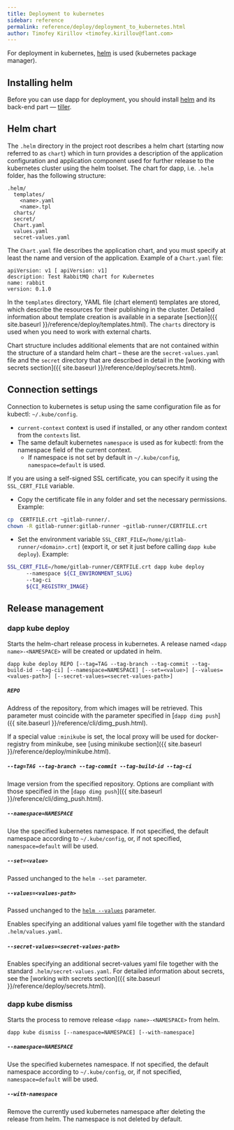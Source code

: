 ```yaml
---
title: Deployment to kubernetes
sidebar: reference
permalink: reference/deploy/deployment_to_kubernetes.html
author: Timofey Kirillov <timofey.kirillov@flant.com>
---
```


For deployment in kubernetes, [helm](https://helm.sh/) is used (kubernetes package manager).

## Installing helm

Before you can use dapp for deployment, you should install [helm](https://docs.helm.sh/using_helm/#installing-helm) and its back-end part — [tiller](https://docs.helm.sh/using_helm/#installing-tiller). 

## Helm chart

The `.helm` directory in the project root describes a helm chart (starting now referred to as `chart`) which in turn provides a description of the application configuration and application component used for further release to the kubernetes cluster using the helm toolset. The chart for dapp, i.e. `.helm` folder, has the following structure:

```
.helm/
  templates/
    <name>.yaml
    <name>.tpl
  charts/
  secret/
  Chart.yaml
  values.yaml
  secret-values.yaml
```

The `Chart.yaml` file describes the application chart, and you must specify at least the name and version of the application. Example of a `Chart.yaml` file:


```
apiVersion: v1 [ apiVersion: v1]
description: Test RabbitMQ chart for Kubernetes
name: rabbit
version: 0.1.0
```

In the `templates` directory, YAML file (chart element) templates are stored, which describe the resources for their publishing in the cluster. Detailed information about template creation is available in a separate [section]({{ site.baseurl }}/reference/deploy/templates.html). The `charts` directory is used when you need to work with external charts.

Chart structure includes additional elements that are not contained within the structure of a standard helm chart – these are the `secret-values.yaml` file and the `secret` directory that are described in detail in the [working with secrets section]({{ site.baseurl }}/reference/deploy/secrets.html).

## Connection settings

Connection to kubernetes is setup using the same configuration file as for kubectl: `~/.kube/config`.

* `current-context` context is used if installed, or any other random context from the `contexts` list.
* The same default kubernetes `namespace` is used as for kubectl: from the namespace field of the current context.
  * If namespace is not set by default in `~/.kube/config`, `namespace=default` is used.

If you are using a self-signed SSL certificate, you can specify it using the `SSL_CERT_FILE` variable.
* Copy the certificate file in any folder and set the necessary permissions. Example:
```bash
cp  CERTFILE.crt ~gitlab-runner/.
chown -R gitlab-runner:gitlab-runner ~gitlab-runner/CERTFILE.crt
```

* Set the environment variable `SSL_CERT_FILE=/home/gitlab-runner/<domain>.crt]` (export it, or set it just before calling `dapp kube deploy`). Example:
```bash
SSL_CERT_FILE=/home/gitlab-runner/CERTFILE.crt dapp kube deploy
      --namespace ${CI_ENVIRONMENT_SLUG}
      --tag-ci
      ${CI_REGISTRY_IMAGE}
```

## Release management

### dapp kube deploy

Starts the helm-chart release process in kubernetes. A release named `<dapp name>-<NAMESPACE>` will be created or updated in helm.

```
dapp kube deploy REPO [--tag=TAG --tag-branch --tag-commit --tag-build-id --tag-ci] [--namespace=NAMESPACE] [--set=<value>] [--values=<values-path>] [--secret-values=<secret-values-path>]
```

##### `REPO`

Address of the repository, from which images will be retrieved. This parameter must coincide with the parameter specified in [`dapp dimg push`]({{ site.baseurl }}/reference/cli/dimg_push.html).

If a special value `:minikube` is set, the local proxy will be used for docker-registry from minikube, see [using minikube section]({{ site.baseurl }}/reference/deploy/minikube.html).

##### `--tag=TAG --tag-branch --tag-commit --tag-build-id --tag-ci`

Image version from the specified repository. Options are compliant with those specified in the [`dapp dimg push`]({{ site.baseurl }}/reference/cli/dimg_push.html).

##### `--namespace=NAMESPACE`

Use the specified kubernetes namespace. If not specified, the default namespace according to `~/.kube/config`, or, if not specified, `namespace=default` will be used.

##### `--set=<value>`

Passed unchanged to the `helm --set` parameter.

##### `--values=<values-path>`

Passed unchanged to the [`helm --values`](https://github.com/kubernetes/helm/blob/master/docs/chart_template_guide/values_files.md#values-files) parameter.

Enables specifying an additional values yaml file together with the standard `.helm/values.yaml`.

##### `--secret-values=<secret-values-path>`

Enables specifying an additional secret-values yaml file together with the standard `.helm/secret-values.yaml`. For detailed information about secrets, see the [working with secrets section]({{ site.baseurl }}/reference/deploy/secrets.html).

### dapp kube dismiss

Starts the process to remove release `<dapp name>-<NAMESPACE>` from helm.

```
dapp kube dismiss [--namespace=NAMESPACE] [--with-namespace]
```

##### `--namespace=NAMESPACE`

Use the specified kubernetes namespace. If not specified, the default namespace according to `~/.kube/config`, or, if not specified, `namespace=default` will be used.

##### `--with-namespace`

Remove the currently used kubernetes namespace after deleting the release from helm. The namespace is not deleted by default.
